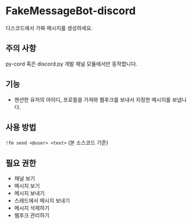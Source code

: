 # FakeMessageBot-discord
디스코드에서 가짜 메시지를 생성하세요.
## 주의 사항
py-cord 혹은 discord.py 개발 채널 모듈에서만 동작합니다.
## 기능
- 멘션한 유저의 아이디, 프로필을 가져와 웹후크를 보내서 지정한 메시지를 보냅니다.
## 사용 방법
```!fm send <@user> <text>``` (본 소스코드 기준)
## 필요 권한
- 채널 보기
- 메시지 보기
- 메시지 보내기
- 스레드에서 메시지 보내기
- 메시지 삭제하기
- 웹후크 관리하기
